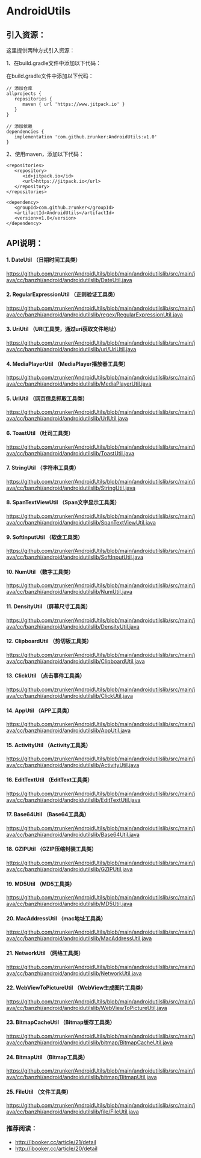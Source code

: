 # AndroidUtils

## 引入资源：

这里提供两种方式引入资源：

1、在build.gradle文件中添加以下代码：

在build.gradle文件中添加以下代码：
```
// 添加仓库
allprojects {
   repositories {
      maven { url 'https://www.jitpack.io' }
   }
}
```

```
// 添加依赖
dependencies {
   implementation 'com.github.zrunker:AndroidUtils:v1.0'
}
```
2、使用maven，添加以下代码：
```
<repositories>
   <repository>
      <id>jitpack.io</id>
      <url>https://jitpack.io</url>
   </repository>
</repositories>
```

```
<dependency>
   <groupId>com.github.zrunker</groupId>
   <artifactId>AndroidUtils</artifactId>
   <version>v1.0</version>
</dependency>
```

## API说明：

#### 1. DateUtil （日期时间工具类）
https://github.com/zrunker/AndroidUtils/blob/main/androidutilslib/src/main/java/cc/banzhi/android/androidutilslib/DateUtil.java

#### 2. RegularExpressionUtil （正则验证工具类）
https://github.com/zrunker/AndroidUtils/blob/main/androidutilslib/src/main/java/cc/banzhi/android/androidutilslib/regex/RegularExpressionUtil.java

#### 3. UriUtil （URI工具类，通过uri获取文件地址）
https://github.com/zrunker/AndroidUtils/blob/main/androidutilslib/src/main/java/cc/banzhi/android/androidutilslib/uri/UriUtil.java

#### 4. MediaPlayerUtil （MediaPlayer播放器工具类）
https://github.com/zrunker/AndroidUtils/blob/main/androidutilslib/src/main/java/cc/banzhi/android/androidutilslib/MediaPlayerUtil.java

#### 5. UrlUtil （网页信息抓取工具类）
https://github.com/zrunker/AndroidUtils/blob/main/androidutilslib/src/main/java/cc/banzhi/android/androidutilslib/UrlUtil.java

#### 6. ToastUtil （吐司工具类）
https://github.com/zrunker/AndroidUtils/blob/main/androidutilslib/src/main/java/cc/banzhi/android/androidutilslib/ToastUtil.java

#### 7. StringUtil （字符串工具类）
https://github.com/zrunker/AndroidUtils/blob/main/androidutilslib/src/main/java/cc/banzhi/android/androidutilslib/StringUtil.java

#### 8. SpanTextViewUtil （Span文字显示工具类）
https://github.com/zrunker/AndroidUtils/blob/main/androidutilslib/src/main/java/cc/banzhi/android/androidutilslib/SpanTextViewUtil.java

#### 9. SoftInputUtil （软盘工具类）
https://github.com/zrunker/AndroidUtils/blob/main/androidutilslib/src/main/java/cc/banzhi/android/androidutilslib/SoftInputUtil.java

#### 10. NumUtil （数字工具类）
https://github.com/zrunker/AndroidUtils/blob/main/androidutilslib/src/main/java/cc/banzhi/android/androidutilslib/NumUtil.java

#### 11. DensityUtil （屏幕尺寸工具类）
https://github.com/zrunker/AndroidUtils/blob/main/androidutilslib/src/main/java/cc/banzhi/android/androidutilslib/DensityUtil.java

#### 12. ClipboardUtil （剪切板工具类）
https://github.com/zrunker/AndroidUtils/blob/main/androidutilslib/src/main/java/cc/banzhi/android/androidutilslib/ClipboardUtil.java

#### 13. ClickUtil （点击事件工具类）
https://github.com/zrunker/AndroidUtils/blob/main/androidutilslib/src/main/java/cc/banzhi/android/androidutilslib/ClickUtil.java

#### 14. AppUtil （APP工具类）
https://github.com/zrunker/AndroidUtils/blob/main/androidutilslib/src/main/java/cc/banzhi/android/androidutilslib/AppUtil.java

#### 15. ActivityUtil （Activity工具类）
https://github.com/zrunker/AndroidUtils/blob/main/androidutilslib/src/main/java/cc/banzhi/android/androidutilslib/ActivityUtil.java

#### 16. EditTextUtil （EditText工具类）
https://github.com/zrunker/AndroidUtils/blob/main/androidutilslib/src/main/java/cc/banzhi/android/androidutilslib/EditTextUtil.java

#### 17. Base64Util （Base64工具类）
https://github.com/zrunker/AndroidUtils/blob/main/androidutilslib/src/main/java/cc/banzhi/android/androidutilslib/Base64Util.java

#### 18. GZIPUtil （GZIP压缩封装工具类）
https://github.com/zrunker/AndroidUtils/blob/main/androidutilslib/src/main/java/cc/banzhi/android/androidutilslib/GZIPUtil.java

#### 19. MD5Util （MD5工具类）
https://github.com/zrunker/AndroidUtils/blob/main/androidutilslib/src/main/java/cc/banzhi/android/androidutilslib/MD5Util.java

#### 20. MacAddressUtil （mac地址工具类）
https://github.com/zrunker/AndroidUtils/blob/main/androidutilslib/src/main/java/cc/banzhi/android/androidutilslib/MacAddressUtil.java

#### 21. NetworkUtil （网络工具类）
https://github.com/zrunker/AndroidUtils/blob/main/androidutilslib/src/main/java/cc/banzhi/android/androidutilslib/NetworkUtil.java

#### 22. WebViewToPictureUtil （WebView生成图片工具类）
https://github.com/zrunker/AndroidUtils/blob/main/androidutilslib/src/main/java/cc/banzhi/android/androidutilslib/WebViewToPictureUtil.java

#### 23. BitmapCacheUtil （Bitmap缓存工具类）
https://github.com/zrunker/AndroidUtils/blob/main/androidutilslib/src/main/java/cc/banzhi/android/androidutilslib/bitmap/BitmapCacheUtil.java

#### 24. BitmapUtil （Bitmap工具类）
https://github.com/zrunker/AndroidUtils/blob/main/androidutilslib/src/main/java/cc/banzhi/android/androidutilslib/bitmap/BitmapUtil.java

#### 25. FileUtil （文件工具类）
https://github.com/zrunker/AndroidUtils/blob/main/androidutilslib/src/main/java/cc/banzhi/android/androidutilslib/file/FileUtil.java

### 推荐阅读：
- http://ibooker.cc/article/21/detail
- http://ibooker.cc/article/20/detail

